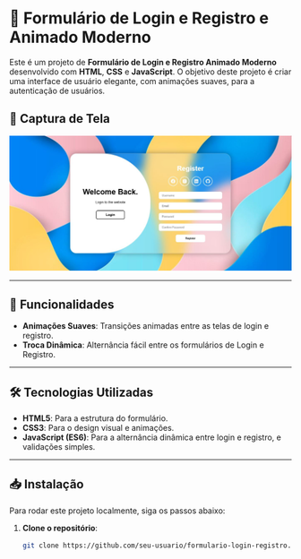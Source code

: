 # 📝 Formulário de Login e Registro e Animado Moderno

Este é um projeto de **Formulário de Login e Registro Animado Moderno** desenvolvido com **HTML**, **CSS** e **JavaScript**. O objetivo deste projeto é criar uma interface de usuário elegante, com animações suaves, para a autenticação de usuários.

## 📸 Captura de Tela

![Formulário de Login e Registro](assets/website.jpg)

---

## 🚀 Funcionalidades

- **Animações Suaves**: Transições animadas entre as telas de login e registro.
- **Troca Dinâmica**: Alternância fácil entre os formulários de Login e Registro.

---

## 🛠️ Tecnologias Utilizadas

- **HTML5**: Para a estrutura do formulário.
- **CSS3**: Para o design visual e animações.
- **JavaScript (ES6)**: Para a alternância dinâmica entre login e registro, e validações simples.

---

## 📥 Instalação

Para rodar este projeto localmente, siga os passos abaixo:

1. **Clone o repositório**:
   ```bash
   git clone https://github.com/seu-usuario/formulario-login-registro.git

[def]: assets